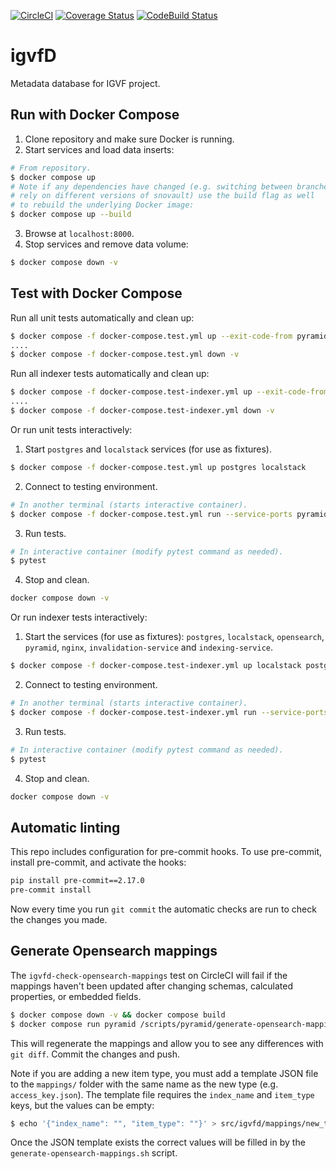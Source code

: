 [![CircleCI](https://circleci.com/gh/IGVF-DACC/igvfd/tree/dev.svg?style=svg)](https://circleci.com/gh/IGVF-DACC/igvfd/tree/dev)
[![Coverage Status](https://coveralls.io/repos/github/IGVF-DACC/igvfd/badge.svg?branch=dev)](https://coveralls.io/github/IGVF-DACC/igvfd?branch=dev)
[![CodeBuild Status](https://codebuild.us-west-2.amazonaws.com/badges?uuid=eyJlbmNyeXB0ZWREYXRhIjoiK3gyS2EyeWtwU1JPUUh3ZHZKYjlzcU1qTENuREUzc3F4NGc2L0F3SXNUMUZpTkVGZ2lXWnB1SHJsdUlLNml5WEtFOUZhdkZqdzhvVktzdC9IRVFBbDZjPSIsIml2UGFyYW1ldGVyU3BlYyI6ImlJRFlrQWY2SWVxRC9tbTIiLCJtYXRlcmlhbFNldFNlcmlhbCI6MX0%3D&branch=dev)](https://us-west-2.codebuild.aws.amazon.com/project/eyJlbmNyeXB0ZWREYXRhIjoibnN1SXV1Y0xWZVB1YTlIYlJTTnhjYkRGRTk2UmhzVHBYbG9OcjEyc1lib2htOGxIWlF1bXJIQ0V2RGxEbmxkNmkwU2xpRzExNHQ1VG5WZTNRa0I4aXFqNm5mZmR0VGpIblBrRTB2aVFEZUFlTndzU3JSUHVTRmF5Qm1BZWdEQTVRVUNFNGdxVnhFMGMiLCJpdlBhcmFtZXRlclNwZWMiOiJNdExjcWRadW9HcHhFajBSIiwibWF0ZXJpYWxTZXRTZXJpYWwiOjF9)
# igvfD
Metadata database for IGVF project.

## Run with Docker Compose
1. Clone repository and make sure Docker is running.
2. Start services and load data inserts:
```bash
# From repository.
$ docker compose up
# Note if any dependencies have changed (e.g. switching between branches that
# rely on different versions of snovault) use the build flag as well
# to rebuild the underlying Docker image:
$ docker compose up --build
```
3. Browse at `localhost:8000`.
4. Stop services and remove data volume:
```bash
$ docker compose down -v
```

## Test with Docker Compose
Run all unit tests automatically and clean up:
```bash
$ docker compose -f docker-compose.test.yml up --exit-code-from pyramid
....
$ docker compose -f docker-compose.test.yml down -v
```

Run all indexer tests automatically and clean up:
```bash
$ docker compose -f docker-compose.test-indexer.yml up --exit-code-from indexer-tests
....
$ docker compose -f docker-compose.test-indexer.yml down -v
```

Or run unit tests interactively:
1. Start `postgres` and `localstack` services (for use as fixtures).
```bash
$ docker compose -f docker-compose.test.yml up postgres localstack
```
2. Connect to testing environment.
```bash
# In another terminal (starts interactive container).
$ docker compose -f docker-compose.test.yml run --service-ports pyramid /bin/bash
```
3. Run tests.
```bash
# In interactive container (modify pytest command as needed).
$ pytest
```
4. Stop and clean.
```bash
docker compose down -v
```

Or run indexer tests interactively:
1. Start the services (for use as fixtures): `postgres`, `localstack`, `opensearch`, `pyramid`, `nginx`, `invalidation-service` and `indexing-service`.
```bash
$ docker compose -f docker-compose.test-indexer.yml up localstack postgres opensearch pyramid nginx invalidation-service indexing-service
```
2. Connect to testing environment.
```bash
# In another terminal (starts interactive container).
$ docker compose -f docker-compose.test-indexer.yml run --service-ports indexer-tests /bin/bash
```
3. Run tests.
```bash
# In interactive container (modify pytest command as needed).
$ pytest
```
4. Stop and clean.
```bash
docker compose down -v
```

## Automatic linting
This repo includes configuration for pre-commit hooks. To use pre-commit, install pre-commit, and activate the hooks:
```bash
pip install pre-commit==2.17.0
pre-commit install
```
Now every time you run `git commit` the automatic checks are run to check the changes you made.


## Generate Opensearch mappings

The `igvfd-check-opensearch-mappings` test on CircleCI will fail if the mappings haven't been updated after changing schemas, calculated properties, or embedded fields.

```bash
$ docker compose down -v && docker compose build
$ docker compose run pyramid /scripts/pyramid/generate-opensearch-mappings.sh
```

This will regenerate the mappings and allow you to see any differences with `git diff`. Commit the changes and push.

Note if you are adding a new item type, you must add a template JSON file to the `mappings/` folder with the same name as the new type (e.g. `access_key.json`). The template file requires the `index_name` and `item_type` keys, but the values can be empty:

```bash
$ echo '{"index_name": "", "item_type": ""}' > src/igvfd/mappings/new_type.json
```

Once the JSON template exists the correct values will be filled in by the `generate-opensearch-mappings.sh` script.
